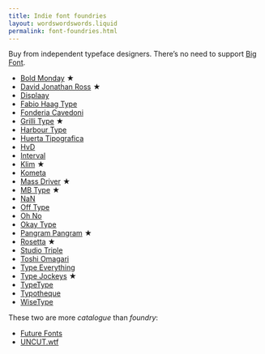 ```yaml
---
title: Indie font foundries
layout: wordswordswords.liquid
permalink: font-foundries.html
---
```


Buy from independent typeface designers. There’s no need to support <a href="https://qz.com/2068310/what-monotypes-purchase-of-hoeflerco-means-to-font-designers" target="_blank">Big Font</a>.

<style>
	.s-tier-marker::before {
		color: var(--color-fg-2);
		content: '★' / 'S tier';
		margin-inline: 0.3em;
	}
</style>

- <a href="https://www.boldmonday.com" target="_blank">Bold Monday</a><span class="s-tier-marker"></span>
- <a href="https://djr.com" target="_blank">David Jonathan Ross</a><span class="s-tier-marker"></span>
- <a href="https://displaay.net" target="_blank">Displaay</a>
- <a href="https://fabiohaagtype.com/en" target="_blank">Fabio Haag Type</a>
- <a href="https://www.fonderiacavedoni.com" target="_blank">Fonderia Cavedoni</a>
- <a href="https://www.grillitype.com" target="_blank">Grilli Type</a><span class="s-tier-marker"></span>
- <a href="https://www.harbortype.com" target="_blank">Harbour Type</a>
- <a href="https://huertatipografica.com" target="_blank">Huerta Tipografica</a>
- <a href="https://www.hvdfonts.com" target="_blank">HvD</a>
- <a href="https://intervaltype.com" target="_blank">Interval</a>
- <a href="http://klim.co.nz" target="_blank">Klim</a><span class="s-tier-marker"></span>
- <a href="https://www.kometa.xyz" target="_blank">Kometa</a>
- <a href="https://www.mass-driver.com" target="_blank">Mass Driver</a><span class="s-tier-marker"></span>
- <a href="https://mbtype.com" target="_blank">MB Type</a><span class="s-tier-marker"></span>
- <a href="https://www.nan.xyz" target="_blank">NaN</a>
- <a href="https://off-type.com" target="_blank">Off Type</a>
- <a href="https://ohnotype.co" target="_blank">Oh No</a>
- <a href="https://okaytype.com" target="_blank">Okay Type</a>
- <a href="https://pangrampangram.com" target="_blank">Pangram Pangram</a><span class="s-tier-marker"></span>
- <a href="https://rosettatype.com" target="_blank">Rosetta</a><span class="s-tier-marker"></span>
- <a href="https://studiotriple.fr" target="_blank">Studio Triple</a>
- <a href="https://tosche.net" target="_blank">Toshi Omagari</a>
- <a href="https://typeverything.com" target="_blank">Type Everything</a>
- <a href="https://typejockeys.com" target="_blank">Type Jockeys</a><span class="s-tier-marker"></span>
- <a href="https://typetype.org" target="_blank">TypeType</a>
- <a href="https://www.typotheque.com" target="_blank">Typotheque</a>
- <a href="https://wisetype.nl" target="_blank">WiseType</a>

These two are more _catalogue_ than _foundry_:

- <a href="https://www.futurefonts.xyz" target="_blank">Future Fonts</a>
- <a href="https://uncut.wtf" target="_blank"><span class="caps">UNCUT</span>.wtf</a>

